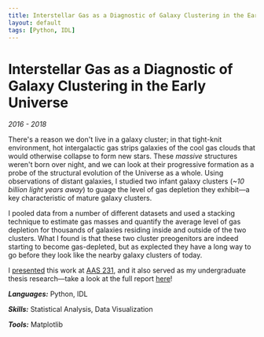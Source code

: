 ```yaml
---
title: Interstellar Gas as a Diagnostic of Galaxy Clustering in the Early Universe.
layout: default
tags: [Python, IDL]
---
```


# Interstellar Gas as a Diagnostic of Galaxy Clustering in the Early Universe

*2016 - 2018*

There's a reason we don't live in a galaxy cluster; in that tight-knit environment, hot intergalactic gas strips galaxies of the cool gas clouds that would otherwise collapse to form new stars. These *massive* structures weren't born over night, and we can look at their progressive formation as a probe of the structural evolution of the Universe as a whole. Using observations of distant galaxies, I studied two infant galaxy clusters (*~10 billion light years away*) to guage the level of gas depletion they exhibit—a key characteristic of mature galaxy clusters.

I pooled data from a number of different datasets and used a stacking technique to estimate gas masses and quantify the average level of gas depletion for thousands of galaxies residing inside and outside of the two clusters. What I found is that these two cluster preogenitors are indeed starting to become gas-depleted, but as explected they have a long way to go before they look like the nearby galaxy clusters of today.

I [presented](https://drive.google.com/file/d/1J-RZeRsGpwXLlqMqc-U7miK9JOZsq21z/view?usp=sharing) this work at [AAS 231](https://aas.org/meetings/aas231), and it also served as my undergraduate thesis research—take a look at the full report [here](https://drive.google.com/file/d/1S9HbVbJdsQMnK8gdu0hk-k_XDal_pnUQ/view?usp=sharing)!

***Languages:*** Python, IDL

***Skills:*** Statistical Analysis, Data Visualization

***Tools:*** Matplotlib